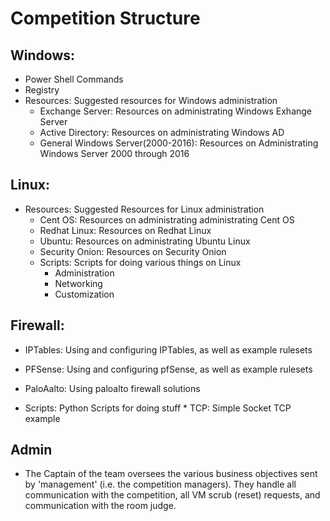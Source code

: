 # Competition Structure

## Windows:
* Power Shell Commands
* Registry
* Resources: Suggested resources for Windows administration
     * Exchange Server: Resources on administrating Windows Exhange Server
     * Active Directory: Resources on administrating Windows AD
     * General Windows Server(2000-2016): Resources on Administrating Windows Server 2000 through 2016
     
## Linux:
* Resources: Suggested Resources for Linux administration
     * Cent OS: Resources on administrating administrating Cent OS 
     * Redhat Linux: Resources on Redhat Linux
     * Ubuntu: Resources on administrating Ubuntu Linux
     * Security Onion: Resources on Security Onion
     * Scripts: Scripts for doing various things on Linux
         * Administration
         * Networking
         * Customization
## Firewall:
* IPTables: Using and configuring IPTables, as well as example rulesets
* PFSense:  Using and configuring pfSense, as well as example rulesets
* PaloAalto: Using paloalto firewall solutions

* Scripts: Python Scripts for doing stuff
      * TCP: Simple Socket TCP example

## Admin
* The Captain of the team oversees the various business objectives sent by 'management' (i.e. the competition managers). They handle all communication with the competition, all VM scrub (reset) requests, and communication with the room judge. 

